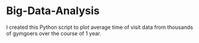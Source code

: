 # Big-Data-Analysis
I created this Python script to plot average time of visit data from thousands of gymgoers over the course of 1 year.
